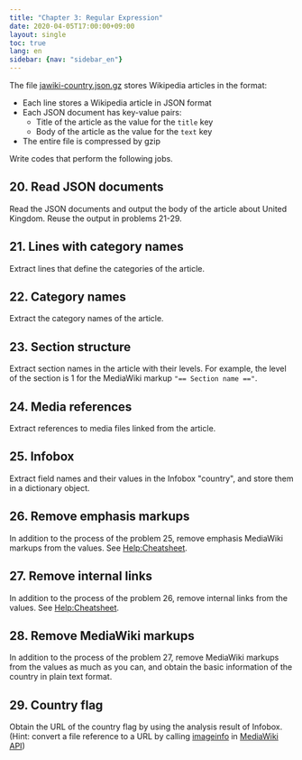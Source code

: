 ```yaml
---
title: "Chapter 3: Regular Expression"
date: 2020-04-05T17:00:00+09:00
layout: single
toc: true
lang: en
sidebar: {nav: "sidebar_en"}
---
```


The file [jawiki-country.json.gz](data/jawiki-country.json.gz) stores Wikipedia articles in the format:

+ Each line stores a Wikipedia article in JSON format
+ Each JSON document has key-value pairs:
    + Title of the article as the value for the `title` key
    + Body of the article as the value for the `text` key
+ The entire file is compressed by gzip

Write codes that perform the following jobs.

## 20. Read JSON documents
Read the JSON documents and output the body of the article about United Kingdom. Reuse the output in problems 21-29.

## 21. Lines with category names
Extract lines that define the categories of the article.

## 22. Category names
Extract the category names of the article.

## 23. Section structure
Extract section names in the article with their levels. For example, the level of the section is 1 for the MediaWiki markup `"== Section name =="`.

## 24. Media references
Extract references to media files linked from the article.

## 25. Infobox
Extract field names and their values in the Infobox "country", and store them in a dictionary object.

## 26. Remove emphasis markups
In addition to the process of the problem 25, remove emphasis MediaWiki markups from the values. See [Help:Cheatsheet](https://en.wikipedia.org/wiki/Help:Cheatsheet).

## 27. Remove internal links
In addition to the process of the problem 26, remove internal links from the values. See [Help:Cheatsheet](https://en.wikipedia.org/wiki/Help:Cheatsheet).

## 28. Remove MediaWiki markups
In addition to the process of the problem 27, remove MediaWiki markups from the values as much as you can, and obtain the basic information of the country in plain text format.

## 29. Country flag
Obtain the URL of the country flag by using the analysis result of Infobox. (Hint: convert a file reference to a URL by calling [imageinfo](https://www.mediawiki.org/wiki/API:Imageinfo) in [MediaWiki API](https://www.mediawiki.org/wiki/API:Main_page))
